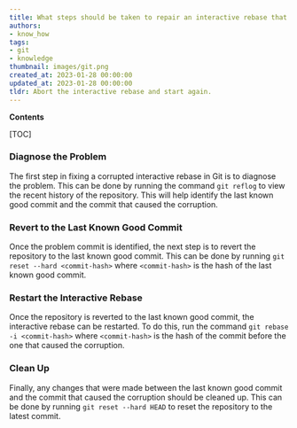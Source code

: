 ```yaml
---
title: What steps should be taken to repair an interactive rebase that has been corrupted?
authors:
- know_how
tags:
- git
- knowledge
thumbnail: images/git.png
created_at: 2023-01-28 00:00:00
updated_at: 2023-01-28 00:00:00
tldr: Abort the interactive rebase and start again.
---
```


**Contents**

[TOC]

### Diagnose the Problem

The first step in fixing a corrupted interactive rebase in Git is to diagnose the problem. This can be done by running the command `git reflog` to view the recent history of the repository. This will help identify the last known good commit and the commit that caused the corruption.

### Revert to the Last Known Good Commit

Once the problem commit is identified, the next step is to revert the repository to the last known good commit. This can be done by running `git reset --hard <commit-hash>` where `<commit-hash>` is the hash of the last known good commit.

### Restart the Interactive Rebase

Once the repository is reverted to the last known good commit, the interactive rebase can be restarted. To do this, run the command `git rebase -i <commit-hash>` where `<commit-hash>` is the hash of the commit before the one that caused the corruption.

### Clean Up

Finally, any changes that were made between the last known good commit and the commit that caused the corruption should be cleaned up. This can be done by running `git reset --hard HEAD` to reset the repository to the latest commit.
